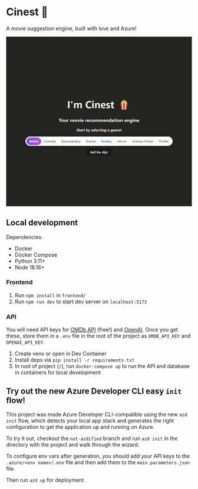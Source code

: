 # Cinest 🎥

A movie suggestion engine, built with love and Azure!

![](cinest.gif)

## Local development
Dependencies:
- Docker
- Docker Compose
- Python 3.11+
- Node 18.16+

### Frontend
1. Run `npm install` in `frontend/`
1. Run `npm run dev` to start dev server on `localhost:5173`

### API
You will need API keys for [OMDb API](https://ombdapi.com/) (free!) and [OpenAI](https://platform.openai.com/overview). Once you get these, store them in a `.env` file in the root of the project as `OMDB_API_KEY` and `OPENAI_API_KEY`.
1. Create venv or open in Dev Container
1. Install deps via `pip install -r requirements.txt`
1. In root of project (`/`), run `docker-compose up` to run the API and database in containers for local development

## Try out the new Azure Developer CLI easy `init` flow!
This project was made Azure Developer CLI-compatible using the new `azd init` flow, which detects your local app stack and generates the right configuration to get the application up and running on Azure.

To try it out, checkout the `not-azdified` branch and run `azd init` in the directory with the project and walk through the wizard.

To configure env vars after generation, you should add your API keys to the `.azure/<env name>/.env` file and then add them to the `main.parameters.json` file. 

Then run `azd up` for deployment.
